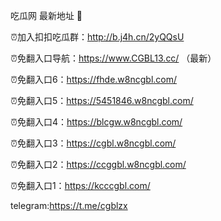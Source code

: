 吃瓜网 最新地址 👋 

⏰加入扣扣吃瓜群：http://b.j4h.cn/2yQQsU

⏰免翻入口导航：https://www.CGBL13.cc/  （最新）

⏰免翻入口6：https://fhde.w8ncgbl.com/

⏰免翻入口5：https://5451846.w8ncgbl.com/

⏰免翻入口4：https://blcgw.w8ncgbl.com/

⏰免翻入口3：https://cgbl.w8ncgbl.com/

⏰免翻入口2：https://ccggbl.w8ncgbl.com/

⏰免翻入口1：https://kcccgbl.com/

telegram:https://t.me/cgblzx


